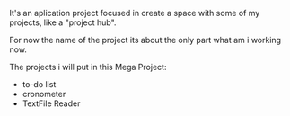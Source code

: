 It's an aplication project focused in create a space with some of my projects, like a "project hub".

For now the name of the project its about the only part what am i working now.

The projects i will put in this Mega Project:
  - to-do list
  - cronometer
  - TextFile Reader
